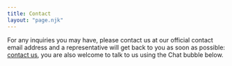 ```yaml
---
title: Contact
layout: "page.njk"
---
```


For any inquiries you may have, please contact us at our official contact email address and a representative will get back to you as soon as possible: [contact us](mailto:support@castmill.com), you are also welcome to talk to us using the Chat bubble below.
